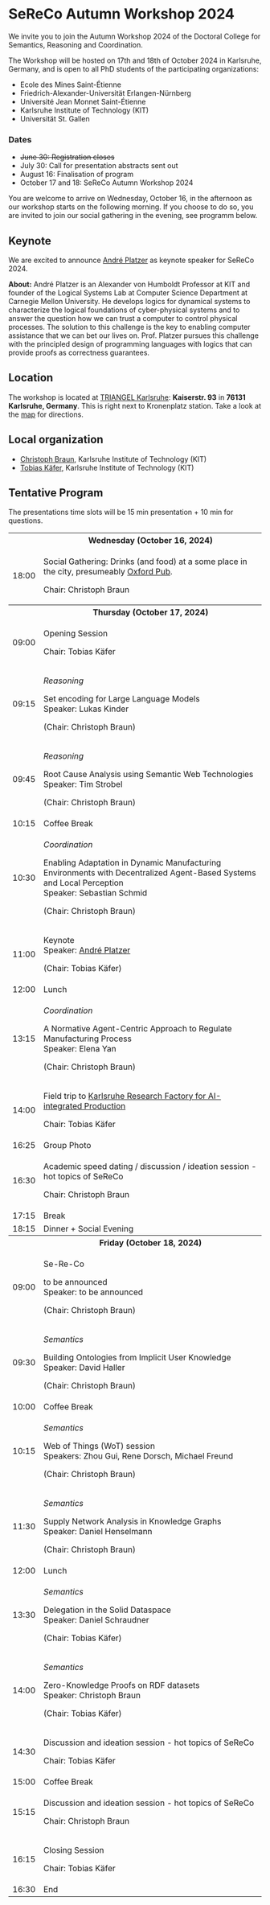 ---
---

# SeReCo Autumn Workshop 2024

We invite you to join the Autumn Workshop 2024 of the Doctoral College for Semantics, Reasoning and Coordination.

The Workshop will be hosted on 17th and 18th of October 2024 in Karlsruhe, Germany, and is open to all PhD students of the participating organizations:

- Ecole des Mines Saint-Étienne
- Friedrich-Alexander-Universität Erlangen-Nürnberg
- Université Jean Monnet Saint-Étienne
- Karlsruhe Institute of Technology (KIT)
- Universität St. Gallen

### Dates

- <s>June 30: Registration closes</s>
- July 30: Call for presentation abstracts sent out
- August 16: Finalisation of program
- October 17 and 18: SeReCo Autumn Workshop 2024

You are welcome to arrive on Wednesday, October 16, in the afternoon as our workshop starts on the following morning.
If you choose to do so, you are invited to join our social gathering in the evening, see programm below.

## Keynote

We are excited to announce <a target="_blank" href="https://logic.kastel.kit.edu/andre.html">André Platzer</a> as keynote speaker for SeReCo 2024.

<b>About:</b>
André Platzer is an Alexander von Humboldt Professor at KIT and founder of the Logical Systems Lab at Computer Science Department at Carnegie Mellon University.
He develops logics for dynamical systems to characterize the logical foundations of cyber-physical systems and to answer the question how we can trust a computer to control physical processes.
The solution to this challenge is the key to enabling computer assistance that we can bet our lives on.
Prof. Platzer pursues this challenge with the principled design of programming languages with logics that can provide proofs as correctness guarantees.

## Location

The workshop is located at [TRIANGEL Karlsruhe](https://www.triangel.space/): **Kaiserstr. 93** in **76131 Karlsruhe, Germany**.
This is right next to Kronenplatz station.
Take a look at the [map](https://maps.app.goo.gl/7WrTk5fSvrxUsEjg9) for directions.

## Local organization

- [Christoph Braun](https://aifb.kit.edu/web/Christoph_Braun/en), Karlsruhe Institute of Technology (KIT)
- [Tobias Käfer](https://aifb.kit.edu/web/Tobias_Käfer/en), Karlsruhe Institute of Technology (KIT)

## Tentative Program

<p>The presentations time slots will be 15 min presentation + 10 min for questions.</p>

<table class="agenda">
  <tr>
    <th></th>
    <th>Wednesday (October 16, 2024)</th>
  </tr>
  <tr>
    <td>18:00</td>
    <td class="highlight">
      <p>Social Gathering: Drinks (and food) at a some place in the city, presumeably <a target="_blank" href="https://maps.app.goo.gl/PRsVYxzYcMpLpuqw7">Oxford Pub</a>.</p> 
      <p>Chair: Christoph Braun</p>
    </td>
  </tr>
  <tr></tr>
  <tr>
    <th></th>
    <th>Thursday (October 17, 2024)</th>
  </tr>
  <tr>
    <td>09:00</td>
    <td class="admin">
      <p>Opening Session</p>
      <p>Chair: Tobias Käfer</p>
    </td>
  </tr>
  <tr>
    <td>09:15</td>
    <td class="presentation">
      <p><i>Reasoning</i></p>
      <p>Set encoding for Large Language Models
      <br>
      Speaker: Lukas Kinder</p>
      <p>(Chair: Christoph Braun)</p>
    </td>
  </tr>
  <tr>
    <td>09:45</td>
    <td class="presentation">
    <p><i>Reasoning</i></p>
      <p>Root Cause Analysis using Semantic Web Technologies
      <br>
      Speaker: Tim Strobel</p>
      <p>(Chair: Christoph Braun)</p>
    </td>
  </tr>
  <tr>
    <td>10:15</td>
    <td class="admin">Coffee Break</td>
  </tr>
  <tr>
    <td>10:30</td>
    <td class="presentation">
      <p><i>Coordination</i></p>
      <p>Enabling Adaptation in Dynamic Manufacturing Environments with Decentralized Agent-Based Systems and Local Perception
      <br>
      Speaker: Sebastian Schmid</p>
      <p>(Chair: Christoph Braun)</p>
    </td>
  </tr>
  <tr>
    <td>11:00</td>
    <td class="highlight">
      <p>Keynote
      <br>
      Speaker: <a target="_blank" href="https://logic.kastel.kit.edu/andre.html">André Platzer</a></p>
      <p>(Chair: Tobias Käfer)</p>
    </td>
  </tr>
  <tr>
    <td>12:00</td>
    <td class="admin">Lunch</td>
  </tr>
  <tr>
    <td>13:15</td>
    <td class="presentation">
      <p><i>Coordination</i></p>
      <p>A Normative Agent-Centric Approach to Regulate Manufacturing Process
      <br>
      Speaker: Elena Yan</p>
      <p>(Chair: Christoph Braun)</p>
    </td>
  </tr>
  <tr>
    <td>14:00</td>
    <td class="highlight">
      <p>Field trip to <a target="_blank" href="https://www.karlsruher-forschungsfabrik.de/en.html">Karlsruhe Research Factory for AI-integrated Production</a></p>
      <p>Chair: Tobias Käfer</p>
    </td>
  </tr>
  <tr>
    <td>16:25</td>
    <td class="admin">Group Photo</td>
  </tr>
  <tr>
    <td>16:30</td>
    <td class="presentation">
      <p>Academic speed dating / discussion / ideation session - hot topics of SeReCo</p>
      <p>Chair: Christoph Braun</p>
    </td>
  </tr>
  <tr>
    <td>17:15</td>
    <td class="admin">Break</td>
  </tr>
  <tr>
    <td>18:15</td>
    <td class="highlight">Dinner + Social Evening</td>
  </tr>
  <tr></tr>
  <tr>
    <th></th>
    <th>Friday (October 18, 2024)</th>
  </tr>
  <tr>
    <td>09:00</td>
    <td class="presentation">
      <p>Se-Re-Co</p>
      <p> to be announced 
      <br>
      Speaker: to be announced</p>
      <!-- <p>Speaker: Nicholas Popovic</p> -->
      <p>(Chair: Christoph Braun)</p>
    </td>
  </tr>
  <tr>
    <td>09:30</td>
    <td class="presentation">
      <p><i>Semantics</i></p>
      <p>Building Ontologies from Implicit User Knowledge
      <br>
      Speaker: David Haller</p>
      <p>(Chair: Christoph Braun)</p>
    </td>
  </tr>
  <tr>
    <td>10:00</td>
    <td class="admin">Coffee Break</td>
  </tr>
  <tr>
    <td>10:15</td>
    <td class="presentation">
      <p><i>Semantics</i></p>
      <p>Web of Things (WoT) session
      <br>
      Speakers: Zhou Gui, Rene Dorsch, Michael Freund</p>
      <p>(Chair: Christoph Braun)</p>
    </td>
  </tr>
  <tr>
    <td>11:30</td>
    <td class="presentation">
      <p><i>Semantics</i></p>
      <p>Supply Network Analysis in Knowledge Graphs
      <br>
      Speaker: Daniel Henselmann</p>
      <p>(Chair: Christoph Braun)</p>
    </td>
  </tr>
  <tr>
    <td>12:00</td>
    <td class="admin">Lunch</td>
  </tr>
  <tr>
    <td>13:30</td>
    <td class="presentation">
      <p><i>Semantics</i></p>
      <p>Delegation in the Solid Dataspace
      <br>
      Speaker: Daniel Schraudner</p>
      <p>(Chair: Tobias Käfer)</p>
    </td>
  </tr>
    <tr>
    <td>14:00</td>
    <td class="presentation">
      <p><i>Semantics</i></p>
      <p>Zero-Knowledge Proofs on RDF datasets
      <br>
      Speaker: Christoph Braun</p>
      <p>(Chair: Tobias Käfer)</p>
    </td>
  </tr>
   <tr>
    <td>14:30</td>
    <td class="presentation">
      <p>Discussion and ideation session - hot topics of SeReCo</p>
      <p>Chair: Tobias Käfer</p>
    </td>
  </tr>
  <tr>
    <td>15:00</td>
    <td class="admin">Coffee Break</td>
  </tr>
  <tr>
    <td>15:15</td>
    <td class="presentation">
      <p>Discussion and ideation session - hot topics of SeReCo</p>
      <p>Chair: Christoph Braun</p>
    </td>
  </tr>
  <tr>
    <td>16:15</td>
    <td class="admin">
      <p>Closing Session</p>
      <p>Chair: Tobias Käfer</p>
    </td>
  </tr>
  <tr>
    <td>16:30</td>
    <td>End</td>
  </tr>
</table>
